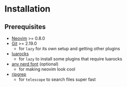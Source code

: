 # Installation

## Prerequisites

- [Neovim](https://github.com/neovim/neovim) >= 0.8.0
- [Git](https://github.com/git/git) >= 2.19.0
    - for `lazy` for its own setup and getting other plugins
- [luarocks](https://luarocks.org)
    - for `lazy` to install some plugins that require luarocks
- [any nerd font](https://www.nerdfonts.com) (optional) <!-- TODO: make nerd font configurable -->
    - for making neovim look cool
- [ripgrep](https://github.com/BurntSushi/ripgrep)
    - for `telescope` to search files super fast

